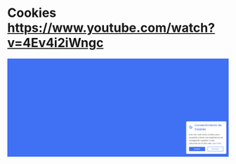 # Cookies https://www.youtube.com/watch?v=4Ev4i2iWngc
<p align="center">
  <img src="preview.png" alt="preview del proyecto" width="600">
</p>